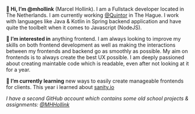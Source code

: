 **👋 Hi, I’m @mhollink** (Marcel Hollink). I am a Fullstack developer located in The Netherlands. I am currently working [@Quintor](https://github.com/Quintor) in The Hague. I work with languages like Java & Kotlin in Spring backend application and have quite the toolbelt when it comes to Javascript (NodeJS).  

**👀 I’m interested in** anything frontend. I am always looking to improve my skills on both frontend development as well as making the interactions between my frontends and backend go as smoothly as possible. My aim on frontends is to always create the best UX possible.
I am deeply passioned about creating maintable code which is readable, even after not looking at it for a year. 

**🌱 I’m currently learning** new ways to easily create manageable frontends for clients. This year i learned about [sanity.io](https://www.sanity.io)

*I have a second GitHub account which contains some old school projects & assignments: [@MHHollink](https://github.com/MHHollink)*

<!---
mhollink/mhollink is a ✨ special ✨ repository because its `README.md` (this file) appears on your GitHub profile.
You can click the Preview link to take a look at your changes.
--->
